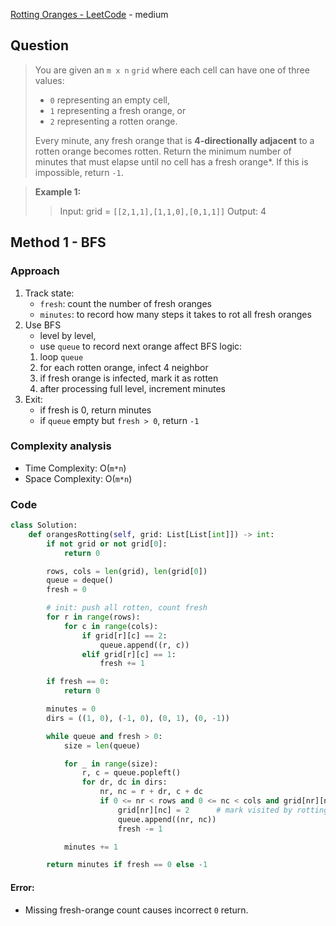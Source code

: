 [Rotting Oranges - LeetCode](https://leetcode.com/problems/rotting-oranges/description/) - medium

## Question
> You are given an `m x n` `grid` where each cell can have one of three values:
>
> - `0` representing an empty cell,
> - `1` representing a fresh orange, or
> - `2` representing a rotten orange.
>
> Every minute, any fresh orange that is **4-directionally adjacent** to a rotten orange becomes rotten.
> Return the minimum number of minutes that must elapse until no cell has a fresh orange\*. If this is impossible, return `-1`.

> **Example 1:**
>
> > Input: grid = `[[2,1,1],[1,1,0],[0,1,1]]`
> > Output: 4

## Method 1 - BFS

### Approach

1. Track state:
   - `fresh`: count the number of fresh oranges
   - `minutes`: to record how many steps it takes to rot all fresh oranges
2. Use BFS
   - level by level,
   - use `queue` to record next orange affect
     BFS logic:
   1. loop `queue`
   2. for each rotten orange, infect 4 neighbor
   3. if fresh orange is infected, mark it as rotten
   4. after processing full level, increment minutes
3. Exit:
   - if fresh is 0, return minutes
   - if `queue` empty but `fresh > 0`, return `-1`

### Complexity analysis

- Time Complexity: O(`m*n`)
- Space Complexity: O(`m*n`)

### Code
```python
class Solution:
    def orangesRotting(self, grid: List[List[int]]) -> int:
        if not grid or not grid[0]:
            return 0

        rows, cols = len(grid), len(grid[0])
        queue = deque()
        fresh = 0

        # init: push all rotten, count fresh
        for r in range(rows):
            for c in range(cols):
                if grid[r][c] == 2:
                    queue.append((r, c))
                elif grid[r][c] == 1:
                    fresh += 1

        if fresh == 0:
            return 0

        minutes = 0
        dirs = ((1, 0), (-1, 0), (0, 1), (0, -1))

        while queue and fresh > 0:
            size = len(queue)

            for _ in range(size):
                r, c = queue.popleft()
                for dr, dc in dirs:
                    nr, nc = r + dr, c + dc
                    if 0 <= nr < rows and 0 <= nc < cols and grid[nr][nc] == 1:
                        grid[nr][nc] = 2      # mark visited by rotting it
                        queue.append((nr, nc))
                        fresh -= 1

            minutes += 1

        return minutes if fresh == 0 else -1
```

#### Error:
- Missing fresh-orange count causes incorrect `0` return.
